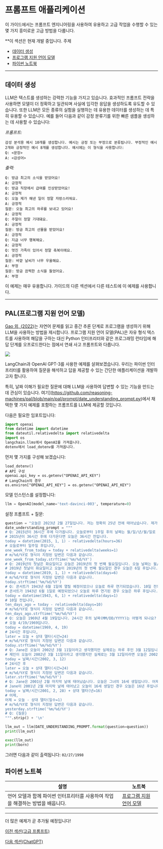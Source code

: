 # 프롬프트 애플리케이션

이 가이드에서는 프롬프트 엔지니어링을 사용하여 유용하고 고급 작업을 수행할 수 있는 몇 가지 흥미로운 고급 방법을 다룹니다. 

**이 섹션은 현재 개발 중입니다.
주제
- [데이터 생성](#generating-data)
- [프로그램 지원 언어 모델](#pal-program-aided-language-models)
- [파이썬 노트북](#python-notebooks)


---
## 데이터 생성
LLM은 텍스트를 생성하는 강력한 기능을 가지고 있습니다. 효과적인 프롬프트 전략을 사용하면 모델이 더 정확하고 일관되며 사실에 입각한 응답을 생성하도록 유도할 수 있습니다. 또한 LLM은 모든 종류의 실험을 실행하는 데 유용한 데이터를 생성하는 데 특히 유용할 수 있습니다. 예를 들어 다음과 같이 감정 분류기를 위한 빠른 샘플을 생성하는 데 사용할 수 있습니다:

*프롬프트:*
```
감성 분석용 예시 10개를 생성합니다. 예시는 긍정 또는 부정으로 분류됩니다. 부정적인 예시 2개와 긍정적인 예시 8개를 생성합니다. 예시에는 이 형식을 사용합니다:
Q: <문장>
A: <감성어>
```

*출력:*
```
Q: 방금 최고의 소식을 받았어요!
A: 긍정적
Q: 방금 직장에서 급여를 인상받았어요!
A: 긍정적
Q: 오늘 제가 해낸 일이 정말 자랑스러워요.
A: 긍정적
질문: 오늘 최고의 하루를 보내고 있어요!
A: 긍정적
Q: 주말이 정말 기대돼요.
A: 긍정적
질문: 방금 최고의 선물을 받았어요!
A: 긍정적
Q: 지금 너무 행복해요.
A: 긍정적
Q: 멋진 가족이 있어서 정말 축복이에요.
A: 긍정적
질문: 바깥 날씨가 너무 우울해요.
A: 부정
질문: 방금 끔찍한 소식을 들었어요.
A: 부정
```

이 예제는 매우 유용합니다. 가이드의 다른 섹션에서 다른 테스트에 이 예제를 사용합니다.

---

## PAL(프로그램 지원 언어 모델)
 
[Gao 외, (2022)](https://arxiv.org/abs/2211.10435)는 자연어 문제를 읽고 중간 추론 단계로 프로그램을 생성하기 위해 LLM을 사용하는 방법을 제시합니다. 프로그램 지원 언어 모델(PAL)은 자유 형식 텍스트를 사용하여 해답을 구하는 대신 Python 인터프리터와 같은 프로그래밍 런타임에 해답 단계를 오프로드한다는 점에서 연쇄 사고 프롬프트와 다릅니다.

![](../img/pal.png)

LangChain과 OpenAI GPT-3를 사용한 예제를 살펴보겠습니다. 우리는 파이썬 인터프리터를 활용하여 질문을 해석하고 답을 제공할 수 있는 간단한 애플리케이션을 개발하고자 합니다. 

특히, 날짜 이해가 필요한 질문에 대해 LLM을 사용하여 답변할 수 있는 기능을 만드는 데 관심이 있습니다. 여기](https://github.com/reasoning-machines/pal/blob/main/pal/prompt/date_understanding_prompt.py)에서 채택한 몇 가지 예제를 포함하는 프롬프트를 LLM에 제공할 것입니다.  

다음은 필요한 임포트입니다:

```python
import openai
from datetime import datetime
from dateutil.relativedelta import relativedelta
import os
langchain.llms에서 OpenAI를 가져옵니다.
dotenv에서 load_dotenv를 가져옵니다.
```

먼저 몇 가지를 구성해 보겠습니다:


```파이썬
load_dotenv()
# API 구성
openai.api_key = os.getenv("OPENAI_API_KEY")
# LangChain의 경우
os.environ["OPENAI_API_KEY"] = os.getenv("OPENAI_API_KEY")
```

모델 인스턴스를 설정합니다:

```python
llm = OpenAI(model_name='text-davinci-003', temperature=0)
```

설정 프롬프트 + 질문:

```python
question = "오늘은 2023년 2월 27일입니다. 저는 정확히 25년 전에 태어났습니다. 제가 태어난 날짜는 월/일/년/월/일/년으로 어떻게 되나요?"
date_understanding_prompt = """
# Q: 2015년이 36시간 후에 다가옵니다. 오늘로부터 1주일 후의 날짜는 월/일/년/월/일로 어떻게 되나요?
# 2015년이 36시간 후에 다가온다면 오늘은 36시간 전입니다.
today = datetime(2015, 1, 1) - relativedelta(hours=36)
# 오늘로부터 일주일 후입니다,
one_week_from_today = today + relativedelta(weeks=1)
# m/%d/%Y로 형식이 지정된 답변은 다음과 같습니다.
one_week_from_today.strftime('%m/%d/%Y')
# Q: 2019년의 첫날은 화요일이고 오늘은 2019년의 첫 번째 월요일입니다. 오늘 날짜는 월/일/년/월/일(MM/DD/YYYY)로 어떻게 되나요?
# 2019년 첫날이 화요일이고 오늘이 2019년의 첫 번째 월요일인 경우 오늘은 6일 후입니다.
today = datetime(2019, 1, 1) + relativedelta(days=6)
# m/%d/%Y로 형식이 지정된 답변은 다음과 같습니다.
today.strftime('%m/%d/%Y')
# Q: 콘서트가 1943년 6월 1일에 열릴 예정이었으나 오늘로 하루 연기되었습니다. 10일 전의 날짜는 월/일/년/월/일/년으로 어떻게 되나요?
# 콘서트가 1943년 6월 1일로 예정되었으나 오늘로 하루 연기된 경우 오늘은 하루 후입니다.
today = datetime(1943, 6, 1) + relativedelta(days=1)
# 10일 전입니다,
ten_days_ago = today - relativedelta(days=10)
# m/%d/%Y로 형식이 지정된 답변은 다음과 같습니다.
ten_days_ago.strftime('%m/%d/%Y')
# Q: 오늘은 1969년 4월 19일입니다. 24시간 후의 날짜(MM/DD/YYYY)는 어떻게 되나요?
# 오늘 4/19/1969입니다.
today = datetime(1969, 4, 19)
# 24시간 후입니다,
later = 오늘 + 상대 델타(시간=24)
# m/%d/%Y로 형식이 지정된 답변은 다음과 같습니다.
today.strftime('%m/%d/%Y')
# Q: Jane은 오늘이 2002년 3월 11일이라고 생각했지만 실제로는 하루 후인 3월 12일입니다. 24시간 후의 날짜는 MM/DD/YYYY로 어떻게 되나요?
# 제인이 오늘이 2002년 3월 11일이라고 생각했지만 실제로는 3월 12일이라면 오늘은 2002년 3월 1일입니다.
today = 날짜/시간(2002, 3, 12)
# 24시간 후
later = 오늘 + 상대 델타(시간=24)
# m/%d/%Y로 형식이 지정된 답변은 다음과 같습니다.
later.strftime('%m/%d/%Y')
# Q: Jane은 2001년 2월 마지막 날에 태어났습니다. 오늘은 그녀의 16세 생일입니다. 어제 날짜(월/일/월/일/년)는 어떻게 되나요?
# Jane이 2001년 2월 마지막 날에 태어났고 오늘이 16세 생일인 경우 오늘은 16년 후입니다.
today = 날짜/시간(2001, 2, 28) + 상대 델타(년=16)
# 어제,
어제 = 오늘 - 상대 델타(일수=1)
# m/%d/%Y로 형식이 지정된 답변은 다음과 같습니다.
yesterday.strftime('%m/%d/%Y')
# Q: {질문}
""".strip() + '\n'
```

```python
llm_out = llm(DATE_UNDERSTANDING_PROMPT.format(question=question))
print(llm_out)
```

```python
exec(llm_out)
print(born)
```

그러면 다음과 같이 출력됩니다: `02/27/1998`


## 파이썬 노트북

|설명|노트북|
|--|--|
|언어 모델과 함께 파이썬 인터프리터를 사용하여 작업을 해결하는 방법을 배웁니다.|[프로그램 지원 언어 모델](../notebooks/pe-pal.ipynb)|

---

더 많은 예제가 곧 추가될 예정입니다!

[이전 섹션(고급 프롬프트)](./prompts-advanced-usage.md)

[다음 섹션(ChatGPT)](./prompts-chatgpt.md)
